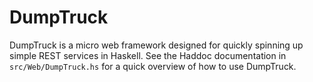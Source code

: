 # DumpTruck

DumpTruck is a micro web framework designed for quickly spinning up simple REST
services in Haskell. See the Haddoc documentation in `src/Web/DumpTruck.hs` for
a quick overview of how to use DumpTruck.
